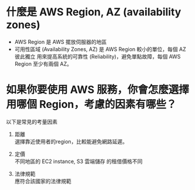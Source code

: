 # 什麼是 AWS Region, AZ (availability zones)
- AWS Region 是 AWS 擺放伺服器的地區
- 可用性區域 (Availability Zones, AZ) 是 AWS Region 較小的單位，每個 AZ 彼此獨立
用來提高系統的可靠性 (Reliability)，避免單點故障，每個 AWS Region 至少有兩個 AZ。


# 如果你要使用 AWS 服務，你會怎麼選擇用哪個 Region，考慮的因素有哪些？
以下是常見的考量因素
1. 距離  
選擇靠近使用者的region，比較能避免網路延遲。

3. 定價  
不同地區的 EC2 instance, S3 雲端儲存 的租借價格不同 

4. 法律規範  
應符合該國家的法律規範

